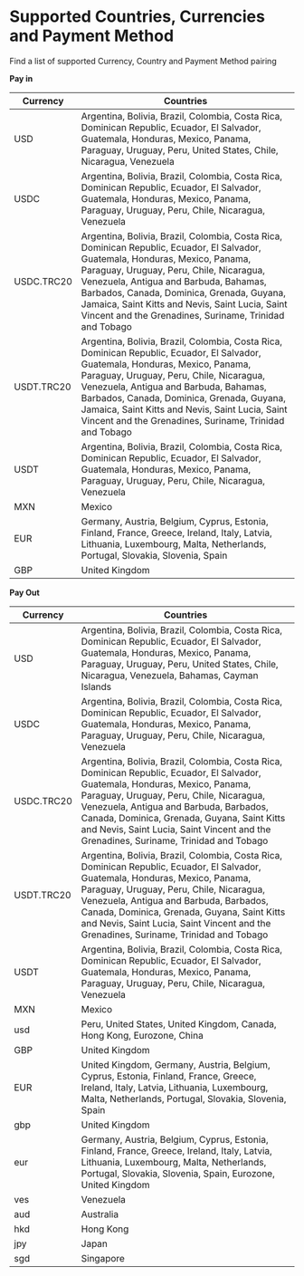 # Supported Countries, Currencies and Payment Method

Find a list of supported Currency, Country and Payment Method pairing

**Pay in**

| Currency   | Countries                                                                                                                                                                                                                                                                                                                                                                      |
| ---------- | ------------------------------------------------------------------------------------------------------------------------------------------------------------------------------------------------------------------------------------------------------------------------------------------------------------------------------------------------------------------------------ |
| USD        | Argentina, Bolivia, Brazil, Colombia, Costa Rica, Dominican Republic, Ecuador, El Salvador, Guatemala, Honduras, Mexico, Panama, Paraguay, Uruguay, Peru, United States, Chile, Nicaragua, Venezuela                                                                                                                                                                           |
| USDC       | Argentina, Bolivia, Brazil, Colombia, Costa Rica, Dominican Republic, Ecuador, El Salvador, Guatemala, Honduras, Mexico, Panama, Paraguay, Uruguay, Peru, Chile, Nicaragua, Venezuela                                                                                                                                                                                          |
| USDC.TRC20 | Argentina, Bolivia, Brazil, Colombia, Costa Rica, Dominican Republic, Ecuador, El Salvador, Guatemala, Honduras, Mexico, Panama, Paraguay, Uruguay, Peru, Chile, Nicaragua, Venezuela, Antigua and Barbuda, Bahamas, Barbados, Canada, Dominica, Grenada, Guyana, Jamaica, Saint Kitts and Nevis, Saint Lucia, Saint Vincent and the Grenadines, Suriname, Trinidad and Tobago |
| USDT.TRC20 | Argentina, Bolivia, Brazil, Colombia, Costa Rica, Dominican Republic, Ecuador, El Salvador, Guatemala, Honduras, Mexico, Panama, Paraguay, Uruguay, Peru, Chile, Nicaragua, Venezuela, Antigua and Barbuda, Bahamas, Barbados, Canada, Dominica, Grenada, Guyana, Jamaica, Saint Kitts and Nevis, Saint Lucia, Saint Vincent and the Grenadines, Suriname, Trinidad and Tobago |
| USDT       | Argentina, Bolivia, Brazil, Colombia, Costa Rica, Dominican Republic, Ecuador, El Salvador, Guatemala, Honduras, Mexico, Panama, Paraguay, Uruguay, Peru, Chile, Nicaragua, Venezuela                                                                                                                                                                                          |
| MXN        | Mexico                                                                                                                                                                                                                                                                                                                                                                         |
| EUR        | Germany, Austria, Belgium, Cyprus, Estonia, Finland, France, Greece, Ireland, Italy, Latvia, Lithuania, Luxembourg, Malta, Netherlands, Portugal, Slovakia, Slovenia, Spain                                                                                                                                                                                                    |
| GBP        | United Kingdom                                                                                                                                                                                                                                                                                                                                                                 |



**Pay Out**

| Currency   | Countries                                                                                                                                                                                                                                                                                                                                                    |
| ---------- | ------------------------------------------------------------------------------------------------------------------------------------------------------------------------------------------------------------------------------------------------------------------------------------------------------------------------------------------------------------ |
| USD        | Argentina, Bolivia, Brazil, Colombia, Costa Rica, Dominican Republic, Ecuador, El Salvador, Guatemala, Honduras, Mexico, Panama, Paraguay, Uruguay, Peru, United States, Chile, Nicaragua, Venezuela, Bahamas, Cayman Islands                                                                                                                                |
| USDC       | Argentina, Bolivia, Brazil, Colombia, Costa Rica, Dominican Republic, Ecuador, El Salvador, Guatemala, Honduras, Mexico, Panama, Paraguay, Uruguay, Peru, Chile, Nicaragua, Venezuela                                                                                                                                                                        |
| USDC.TRC20 | Argentina, Bolivia, Brazil, Colombia, Costa Rica, Dominican Republic, Ecuador, El Salvador, Guatemala, Honduras, Mexico, Panama, Paraguay, Uruguay, Peru, Chile, Nicaragua, Venezuela, Antigua and Barbuda, Barbados, Canada, Dominica, Grenada, Guyana, Saint Kitts and Nevis, Saint Lucia, Saint Vincent and the Grenadines, Suriname, Trinidad and Tobago |
| USDT.TRC20 | Argentina, Bolivia, Brazil, Colombia, Costa Rica, Dominican Republic, Ecuador, El Salvador, Guatemala, Honduras, Mexico, Panama, Paraguay, Uruguay, Peru, Chile, Nicaragua, Venezuela, Antigua and Barbuda, Barbados, Canada, Dominica, Grenada, Guyana, Saint Kitts and Nevis, Saint Lucia, Saint Vincent and the Grenadines, Suriname, Trinidad and Tobago |
| USDT       | Argentina, Bolivia, Brazil, Colombia, Costa Rica, Dominican Republic, Ecuador, El Salvador, Guatemala, Honduras, Mexico, Panama, Paraguay, Uruguay, Peru, Chile, Nicaragua, Venezuela                                                                                                                                                                        |
| MXN        | Mexico                                                                                                                                                                                                                                                                                                                                                       |
| usd        | Peru, United States, United Kingdom, Canada, Hong Kong, Eurozone, China                                                                                                                                                                                                                                                                                      |
| GBP        | United Kingdom                                                                                                                                                                                                                                                                                                                                               |
| EUR        | United Kingdom, Germany, Austria, Belgium, Cyprus, Estonia, Finland, France, Greece, Ireland, Italy, Latvia, Lithuania, Luxembourg, Malta, Netherlands, Portugal, Slovakia, Slovenia, Spain                                                                                                                                                                  |
| gbp        | United Kingdom                                                                                                                                                                                                                                                                                                                                               |
| eur        | Germany, Austria, Belgium, Cyprus, Estonia, Finland, France, Greece, Ireland, Italy, Latvia, Lithuania, Luxembourg, Malta, Netherlands, Portugal, Slovakia, Slovenia, Spain, Eurozone, United Kingdom                                                                                                                                                        |
| ves        | Venezuela                                                                                                                                                                                                                                                                                                                                                    |
| aud        | Australia                                                                                                                                                                                                                                                                                                                                                    |
| hkd        | Hong Kong                                                                                                                                                                                                                                                                                                                                                    |
| jpy        | Japan                                                                                                                                                                                                                                                                                                                                                        |
| sgd        | Singapore                                                                                                                                                                                                                                                                                                                                                    |

